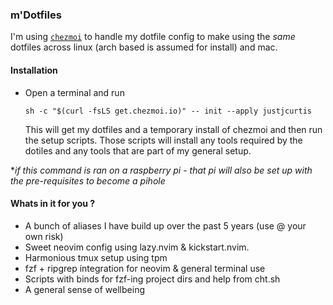 ### m'Dotfiles

I'm using [`chezmoi`](https://www.chezmoi.io/) to handle my dotfile config to make using the *same* dotfiles across linux (arch based is assumed for install) and mac.

#### Installation

- Open a terminal and run
    ```
    sh -c "$(curl -fsLS get.chezmoi.io)" -- init --apply justjcurtis
    ```
    This will get my dotfiles and a temporary install of chezmoi and then run the setup scripts.
    Those scripts will install any tools required by the dotiles and any tools that are part of my general setup.

**if this command is ran on a raspberry pi - that pi will also be set up with the pre-requisites to become a pihole*

#### Whats in it for you ?

- A bunch of aliases I have build up over the past 5 years (use @ your own risk)
- Sweet neovim config using lazy.nvim & kickstart.nvim.
- Harmonious tmux setup using tpm
- fzf + ripgrep integration for neovim & general terminal use
- Scripts with binds for fzf-ing project dirs and help from cht.sh 
- A general sense of wellbeing

